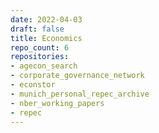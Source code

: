 ```yaml
---
date: 2022-04-03
draft: false
title: Economics
repo_count: 6
repositories:
- agecon_search
- corporate_governance_network
- econstor
- munich_personal_repec_archive
- nber_working_papers
- repec
---
```



